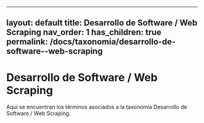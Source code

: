 
---
layout: default
title: Desarrollo de Software / Web Scraping
nav_order: 1
has_children: true
permalink: /docs/taxonomia/desarrollo-de-software--web-scraping
---

# Desarrollo de Software / Web Scraping

Aquí se encuentran los términos asociados a la taxonomía Desarrollo de Software / Web Scraping.
